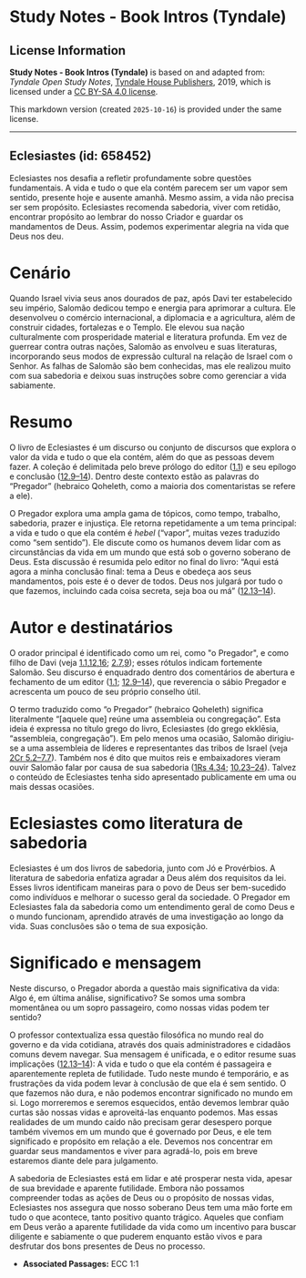 # Study Notes - Book Intros (Tyndale)

## License Information

**Study Notes - Book Intros (Tyndale)** is based on and adapted from: _Tyndale Open Study Notes_, [Tyndale House Publishers](https://tyndaleopenresources.com/), 2019, which is licensed under a [CC BY-SA 4.0 license](https://creativecommons.org/licenses/by-sa/4.0/legalcode.en).

This markdown version (created `2025-10-16`) is provided under the same license.



--------------------------------

## Eclesiastes (id: 658452)

Eclesiastes nos desafia a refletir profundamente sobre questões fundamentais. A vida e tudo o que ela contém parecem ser um vapor sem sentido, presente hoje e ausente amanhã. Mesmo assim, a vida não precisa ser sem propósito. Eclesiastes recomenda sabedoria, viver com retidão, encontrar propósito ao lembrar do nosso Criador e guardar os mandamentos de Deus. Assim, podemos experimentar alegria na vida que Deus nos deu.

Cenário
=======

Quando Israel vivia seus anos dourados de paz, após Davi ter estabelecido seu império, Salomão dedicou tempo e energia para aprimorar a cultura. Ele desenvolveu o comércio internacional, a diplomacia e a agricultura, além de construir cidades, fortalezas e o Templo. Ele elevou sua nação culturalmente com prosperidade material e literatura profunda. Em vez de guerrear contra outras nações, Salomão as envolveu e suas literaturas, incorporando seus modos de expressão cultural na relação de Israel com o Senhor. As falhas de Salomão são bem conhecidas, mas ele realizou muito com sua sabedoria e deixou suas instruções sobre como gerenciar a vida sabiamente.

Resumo
======

O livro de Eclesiastes é um discurso ou conjunto de discursos que explora o valor da vida e tudo o que ela contém, além do que as pessoas devem fazer. A coleção é delimitada pelo breve prólogo do editor ([1\.1](https://ref.ly/Eccl1:1)) e seu epílogo e conclusão ([12\.9–14](https://ref.ly/Eccl12:9-Eccl12:14)). Dentro deste contexto estão as palavras do “Pregador” (hebraico Qoheleth, como a maioria dos comentaristas se refere a ele).

O Pregador explora uma ampla gama de tópicos, como tempo, trabalho, sabedoria, prazer e injustiça. Ele retorna repetidamente a um tema principal: a vida e tudo o que ela contém é *hebel* (“vapor”, muitas vezes traduzido como “sem sentido”). Ele discute como os humanos devem lidar com as circunstâncias da vida em um mundo que está sob o governo soberano de Deus. Esta discussão é resumida pelo editor no final do livro: “Aqui está agora a minha conclusão final: tema a Deus e obedeça aos seus mandamentos, pois este é o dever de todos. Deus nos julgará por tudo o que fazemos, incluindo cada coisa secreta, seja boa ou má” ([12\.13–14](https://ref.ly/Eccl12:13-Eccl12:14)).

Autor e destinatários
=====================

O orador principal é identificado como um rei, como "o Pregador", e como filho de Davi (veja [1\.1](https://ref.ly/Eccl1:1),[12](https://ref.ly/Eccl1:12),[16](https://ref.ly/Eccl1:16); [2\.7](https://ref.ly/Eccl2:7),[9](https://ref.ly/Eccl2:9)); esses rótulos indicam fortemente Salomão. Seu discurso é enquadrado dentro dos comentários de abertura e fechamento de um editor ([1\.1](https://ref.ly/Eccl1:1); [12\.9–14](https://ref.ly/Eccl12:9-Eccl12:14)), que reverencia o sábio Pregador e acrescenta um pouco de seu próprio conselho útil.

O termo traduzido como “o Pregador” (hebraico Qoheleth) significa literalmente “\[aquele que] reúne uma assembleia ou congregação”. Esta ideia é expressa no título grego do livro, Eclesiastes (do grego ekklēsia, “assembleia, congregação”). Em pelo menos uma ocasião, Salomão dirigiu\-se a uma assembleia de líderes e representantes das tribos de Israel (veja [2Cr 5\.2–7\.7](https://ref.ly/2Chr5:2-2Chr7:7)). Também nos é dito que muitos reis e embaixadores vieram ouvir Salomão falar por causa de sua sabedoria ([1Rs 4\.34](https://ref.ly/1Kgs4:34); [10\.23–24](https://ref.ly/1Kgs10:23-1Kgs10:24)). Talvez o conteúdo de Eclesiastes tenha sido apresentado publicamente em uma ou mais dessas ocasiões.

Eclesiastes como literatura de sabedoria
========================================

Eclesiastes é um dos livros de sabedoria, junto com Jó e Provérbios. A literatura de sabedoria enfatiza agradar a Deus além dos requisitos da lei. Esses livros identificam maneiras para o povo de Deus ser bem\-sucedido como indivíduos e melhorar o sucesso geral da sociedade. O Pregador em Eclesiastes fala da sabedoria como um entendimento geral de como Deus e o mundo funcionam, aprendido através de uma investigação ao longo da vida. Suas conclusões são o tema de sua exposição.

Significado e mensagem
======================

Neste discurso, o Pregador aborda a questão mais significativa da vida: Algo é, em última análise, significativo? Se somos uma sombra momentânea ou um sopro passageiro, como nossas vidas podem ter sentido?

O professor contextualiza essa questão filosófica no mundo real do governo e da vida cotidiana, através dos quais administradores e cidadãos comuns devem navegar. Sua mensagem é unificada, e o editor resume suas implicações ([12\.13–14](https://ref.ly/Eccl12:13-Eccl12:14)): A vida e tudo o que ela contém é passageira e aparentemente repleta de futilidade. Tudo neste mundo é temporário, e as frustrações da vida podem levar à conclusão de que ela é sem sentido. O que fazemos não dura, e não podemos encontrar significado no mundo em si. Logo morreremos e seremos esquecidos, então devemos lembrar quão curtas são nossas vidas e aproveitá\-las enquanto podemos. Mas essas realidades de um mundo caído não precisam gerar desespero porque também vivemos em um mundo que é governado por Deus, e ele tem significado e propósito em relação a ele. Devemos nos concentrar em guardar seus mandamentos e viver para agradá\-lo, pois em breve estaremos diante dele para julgamento.

A sabedoria de Eclesiastes está em lidar e até prosperar nesta vida, apesar de sua brevidade e aparente futilidade. Embora não possamos compreender todas as ações de Deus ou o propósito de nossas vidas, Eclesiastes nos assegura que nosso soberano Deus tem uma mão forte em tudo o que acontece, tanto positivo quanto trágico. Aqueles que confiam em Deus verão a aparente futilidade da vida como um incentivo para buscar diligente e sabiamente o que puderem enquanto estão vivos e para desfrutar dos bons presentes de Deus no processo.

* **Associated Passages:** ECC 1:1

